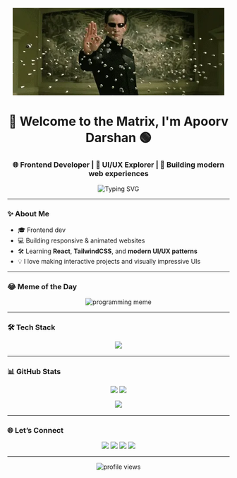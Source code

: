 <p align="center">
  <img src="matrix.webp" alt="Matrix Banner" />
</p>

<h1 align="center">👾 Welcome to the Matrix, I'm Apoorv Darshan 🟢</h1>
<h3 align="center">🌐 Frontend Developer | 🎨 UI/UX Explorer | 🚀 Building modern web experiences</h3>

<p align="center">
  <img src="https://readme-typing-svg.demolab.com?font=Fira+Code&pause=1000&color=32CD32&width=435&lines=Crafting+clean+UIs+with+HTML+%2F+CSS+%2F+JS;React+learner+%7C+Frontend+focused;Pixel+perfect+design+meets+code!" alt="Typing SVG" />
</p>

---

### ✨ About Me

- 🎓 Frontend dev 
- 💻 Building responsive & animated websites  
- 🛠️ Learning **React**, **TailwindCSS**, and **modern UI/UX patterns**  
- 💡 I love making interactive projects and visually impressive UIs

---

### 😂 Meme of the Day

<p align="center">
  <img src="https://web.ohidur.com/memes/random.jpg?category=programming" alt="programming meme" height="250" />
</p>

---

### 🛠 Tech Stack

<p align="center">
  <img src="https://skillicons.dev/icons?i=html,css,js,react,redux,bootstrap,tailwind,vscode,git,github" />
</p>

---

### 📊 GitHub Stats

<p align="center">
  <img src="https://github-readme-stats.vercel.app/api?username=apoorvdarshan&show_icons=true&theme=radical" height="165" />
  <img src="https://github-readme-stats.vercel.app/api/top-langs/?username=apoorvdarshan&layout=compact&theme=radical" height="165" />
</p>

<p align="center">
  <img src="https://github-readme-streak-stats.herokuapp.com/?user=apoorvdarshan&theme=radical" height="165" />
</p>

---

### 🌐 Let’s Connect

<p align="center">
  <a href="https://github.com/apoorvdarshan"><img src="https://img.shields.io/badge/GitHub-181717?style=for-the-badge&logo=github&logoColor=white" /></a>
  <a href="https://x.com/apoorvdarshan"><img src="https://img.shields.io/badge/X-000000?style=for-the-badge&logo=twitter&logoColor=white" /></a>
  <a href="https://www.linkedin.com/in/apoorvdarshan"><img src="https://img.shields.io/badge/LinkedIn-0077B5?style=for-the-badge&logo=linkedin&logoColor=white" /></a>
  <a href="mailto:ad13dtu@gmail.com"><img src="https://img.shields.io/badge/Gmail-D14836?style=for-the-badge&logo=gmail&logoColor=white" /></a>
</p>

---

<p align="center">
  <img src="https://komarev.com/ghpvc/?username=apoorvdarshan&label=Profile%20views&color=0e75b6&style=flat" alt="profile views" />
</p>
